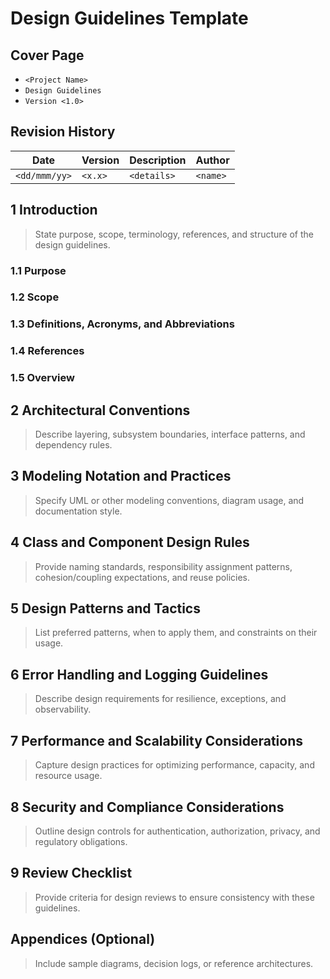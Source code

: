 # Design Guidelines Template


## Cover Page
- `<Project Name>`
- `Design Guidelines`
- `Version <1.0>`

## Revision History
| Date | Version | Description | Author |
| --- | --- | --- | --- |
| `<dd/mmm/yy>` | `<x.x>` | `<details>` | `<name>` |

## 1 Introduction
> State purpose, scope, terminology, references, and structure of the design guidelines.

### 1.1 Purpose
### 1.2 Scope
### 1.3 Definitions, Acronyms, and Abbreviations
### 1.4 References
### 1.5 Overview

## 2 Architectural Conventions
> Describe layering, subsystem boundaries, interface patterns, and dependency rules.

## 3 Modeling Notation and Practices
> Specify UML or other modeling conventions, diagram usage, and documentation style.

## 4 Class and Component Design Rules
> Provide naming standards, responsibility assignment patterns, cohesion/coupling expectations, and reuse policies.

## 5 Design Patterns and Tactics
> List preferred patterns, when to apply them, and constraints on their usage.

## 6 Error Handling and Logging Guidelines
> Describe design requirements for resilience, exceptions, and observability.

## 7 Performance and Scalability Considerations
> Capture design practices for optimizing performance, capacity, and resource usage.

## 8 Security and Compliance Considerations
> Outline design controls for authentication, authorization, privacy, and regulatory obligations.

## 9 Review Checklist
> Provide criteria for design reviews to ensure consistency with these guidelines.

## Appendices (Optional)
> Include sample diagrams, decision logs, or reference architectures.
